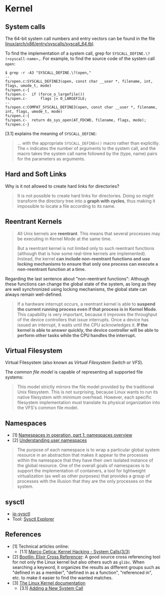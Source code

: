 # Kernel

## System calls

The 64-bit system call numbers and entry vectors can be found in the file [linux/arch/x86/entry/syscalls/syscall_64.tbl](https://github.com/torvalds/linux/blob/master/arch/x86/entry/syscalls/syscall_64.tbl).

To find the implementation of a system call, grep for `SYSCALL_DEFINE.\?(<syscall-name>,`. For example, to find the source code of the system call `open`:

```
$ grep -r -A3 "SYSCALL_DEFINE.\?(open,"
--
fs/open.c:SYSCALL_DEFINE3(open, const char __user *, filename, int, flags, umode_t, mode)
fs/open.c-{
fs/open.c-	if (force_o_largefile())
fs/open.c-		flags |= O_LARGEFILE;
--
fs/open.c:COMPAT_SYSCALL_DEFINE3(open, const char __user *, filename, int, flags, umode_t, mode)
fs/open.c-{
fs/open.c-	return do_sys_open(AT_FDCWD, filename, flags, mode);
fs/open.c-}
```

[3.1] explains the meaning of `SYSCALL_DEFINE`:

> ... with the appropriate `SYSCALL_DEFINEn()` macro rather than explicitly. The `n` indicates the number of arguments to the system call, and the macro takes the system call name followed by the (type, name) pairs for the parameters as arguments.

## Hard and Soft Links

Why is it not allowed to create hard links for directories?

> It is not possible to create hard links for directories. Doing so might transform the directory tree into a **graph with cycles**, thus making it impossible to locate a file according to its name.

## Reentrant Kernels

> All Unix kernels are **reentrant**. This means that several processes may be executing in Kernel Mode at the same time.
>
> But a reentrant kernel is not limited only to such reentrant functions (although that is how some real-time kernels are implemented). Instead, the kernel **can include non-reentrant functions and use locking mechanisms to ensure that only one process can execute a non-reentrant function at a time.**

Regarding the last sentence about "non-reentrant functions": Although these functions can change the global state of the system, as long as they are well synchronized using locking mechanisms, the global state can always remain well-defined.

> If a hardware interrupt occurs, a reentrant kernel is able to **suspend the current running process even if that process is in Kernel Mode**. This capability is very important, because it improves the throughput of the device controllers that issue interrupts. Once a device has issued an interrupt, it waits until the CPU acknowledges it. **If the kernel is able to answer quickly, the device controller will be able to perform other tasks while the CPU handles the interrupt.**

## Virtual Filesystem

Virtual Filesystem (also known as _Virtual Filesystem Switch_ or _VFS_).

The _common file model_ is capable of representing all supported file systems:

> This model strictly mirrors the file model provided by the traditional Unix filesystem. This is not surprising, because Linux wants to run its native filesystem with minimum overhead. However, each specific filesystem implementation must translate its physical organization into the VFS's common file model.

## Namespaces

- [1] [Namespaces in operation, part 1: namespaces overview](https://lwn.net/Articles/531114/)
- [2] [Understanding user namespaces](https://man7.org/conf/meetup/understanding-user-namespaces--Google-Munich-Kerrisk-2019-10-25.pdf)

>  The purpose of each namespace is to wrap a particular global system resource in an abstraction that makes it appear to the processes within the namespace that they have their own isolated instance of the global resource. One of the overall goals of namespaces is to support the implementation of containers, a tool for lightweight virtualization (as well as other purposes) that provides a group of processes with the illusion that they are the only processes on the system.

## sysctl

- [ip-sysctl](https://www.kernel.org/doc/Documentation/networking/ip-sysctl.txt)
- Tool: [Sysctl Explorer](https://sysctl-explorer.net/)

## References

- [1] Technical articles online:
  - [1.1] [Marco Cetica: Kernel Hacking - System Calls(3/3)](https://marcocetica.com/posts/kernel_hacking_part3/)
- [2] [Bootlin: Elixir Cross Referencer](https://elixir.bootlin.com/linux/latest/source): A good source cross referencing tool for not only the Linux kernel but also others such as `glibc`. When searching a keyword, it organizes the results as different groups such as "defined in as a member", "defined in as a function", "referenced in", etc. to make it easier to find the wanted matches.
- [3] [The Linux Kernel documentation](https://www.kernel.org/doc/html/latest/index.html)
  - [3.1] [Adding a New System Call](https://www.kernel.org/doc/html/latest/process/adding-syscalls.html)
